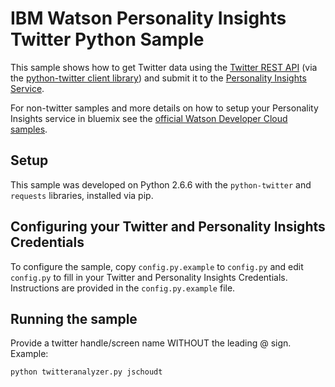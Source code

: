 # IBM Watson Personality Insights Twitter Python Sample

This sample shows how to get Twitter data using the [Twitter REST API](https://dev.twitter.com/rest/public) 
(via the [python-twitter client library](https://github.com/bear/python-twitter)) and submit it to the 
[Personality Insights Service](https://www.ibm.com/smarterplanet/us/en/ibmwatson/developercloud/personality-insights.html).

For non-twitter samples and more details on how to setup your Personality Insights service in bluemix see the [official 
Watson Developer Cloud samples](https://github.com/watson-developer-cloud).

## Setup

This sample was developed on Python 2.6.6 with the `python-twitter` and `requests` libraries, installed via pip.

## Configuring your Twitter and Personality Insights Credentials

To configure the sample, copy `config.py.example` to `config.py` 
and edit `config.py` to fill in your Twitter and Personality Insights Credentials. Instructions are provided in the `config.py.example` file.

## Running the sample

Provide a twitter handle/screen name WITHOUT the leading @ sign.  Example:

    python twitteranalyzer.py jschoudt

